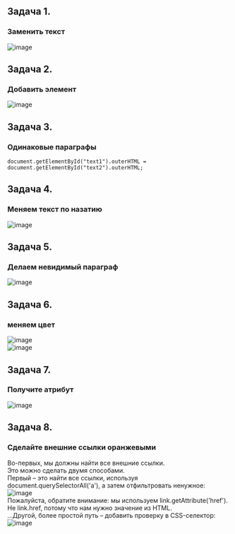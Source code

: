 ## Задача 1.   
### Заменить текст  
![image](https://user-images.githubusercontent.com/113675674/215451969-78138185-92a2-4031-9db5-7ba10b152f4e.png)  

## Задача 2.   
### Добавить элемент  
![image](https://user-images.githubusercontent.com/113675674/215452898-2683ecde-e32f-442a-98db-d4188d59558d.png)  

## Задача 3.   
### Одинаковые параграфы 
`document.getElementById("text1").outerHTML = document.getElementById("text2").outerHTML;`  

## Задача 4.   
### Меняем текст по назатию  
![image](https://user-images.githubusercontent.com/113675674/215454270-7a27f0b1-7b07-465e-a3de-6b33c6224d37.png)  

## Задача 5.   
### Делаем невидимый параграф  
![image](https://user-images.githubusercontent.com/113675674/215454721-6e525d3d-fdf6-41f7-8370-14e0f40fc09f.png)  


## Задача 6.   
### меняем цвет  
![image](https://user-images.githubusercontent.com/113675674/224027659-ea387728-b3e6-4bb5-9055-5cee30b9953a.png)  
![image](https://user-images.githubusercontent.com/113675674/224027730-29133ddd-eaa6-4876-9e77-a2768fe005ff.png)  


## Задача 7.   
### Получите атрибут  
![image](https://user-images.githubusercontent.com/113675674/216936994-3dbc0453-460d-4c0d-a19f-8b9e563c544c.png)  


## Задача 8.   
### Сделайте внешние ссылки оранжевыми  
Во-первых, мы должны найти все внешние ссылки.  
Это можно сделать двумя способами.  
Первый – это найти все ссылки, используя document.querySelectorAll('a'), а затем отфильтровать ненужное:  
![image](https://user-images.githubusercontent.com/113675674/216937916-3036874e-39dd-45f4-ab7c-a966a3c7bc1e.png)  
Пожалуйста, обратите внимание: мы используем link.getAttribute('href'). Не link.href, потому что нам нужно значение из HTML.  
…Другой, более простой путь – добавить проверку в CSS-селектор:  
![image](https://user-images.githubusercontent.com/113675674/216937994-00d0919e-f5e9-4d68-b579-389a3d589a37.png)  





